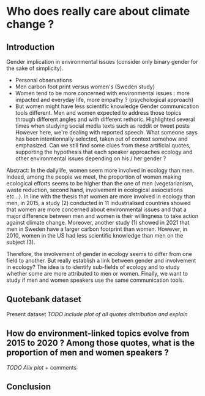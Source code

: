 # Who does really care about climate change ?

## Introduction

Gender implication in environmental issues (consider only binary gender for the sake of simplicity).
- Personal observations
- Men carbon foot print versus women's (Sweden study)
- Women tend to be more concerned with environmental issues : more impacted and everyday life, more empathy ? (psychological approach)
- But women might have less scientific knowledge
Gender communication tools different. Men and women expected to address those topics through different angles and with different rethoric. Highlighted several times when studying social media texts such as reddit or tweet posts
However here, we're dealing with reported speech. What someone says has been intentionnally selected, taken out of context somehow and emphasized. 
Can we still find some clues from these artificial quotes, supporting the hypothesis that each speaker approaches ecology and other environmental issues depending on his / her gender ?



Abstract:  In the dailylife, women seem more involved in ecology than men. Indeed, among the people we meet, the proportion of women making ecological efforts seems to be higher than the one of men (vegetarianism, waste reduction, second hand, involvement in ecological associations etc...). In line with the thesis that women are more involved in ecology than men, in 2015, a study (2) conducted in 11 industrialised countries showed that women are more concerned about environmental issues and that a major difference between men and women is their willingness to take action against climate change. Moreover, another study (1) showed in 2021 that men in Sweden have a larger carbon footprint than women. However, in 2010, women in the US had less scientific knowledge than men on the subject (3). 

Therefore, the involvement of gender in ecology seems to differ from one field to another. But really establish a link between gender and involvement in ecology? The idea is to identify sub-fields of ecology and to study whether some are more attributed to men or women. Finally, we want to study if men and women speakers use the same communication tools.

## Quotebank dataset

Present dataset 
*TODO include plot of all quotes distribution and explain*

## How do environment-linked topics evolve from 2015 to 2020 ? Among those quotes, what is the proportion of men and women speakers ?

*TODO Alix plot* + comments

## 


## Conclusion
